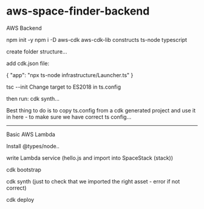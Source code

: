 # aws-space-finder-backend

AWS Backend

npm init -y
npm i -D aws-cdk aws-cdk-lib constructs ts-node typescript

create folder structure...

add cdk.json file:

{
"app": "npx ts-node infrastructure/Launcher.ts"
}

tsc --init
Change target to ES2018 in ts.config

then run: cdk synth...

Best thing to do is to copy ts.config from a cdk generated project and use it in here - to make sure we have correct ts config...

---

Basic AWS Lambda

Install @types/node..

write Lambda service (hello.js and import into SpaceStack (stack))

cdk bootstrap

cdk synth (just to check that we imported the right asset - error if not correct)

cdk deploy
